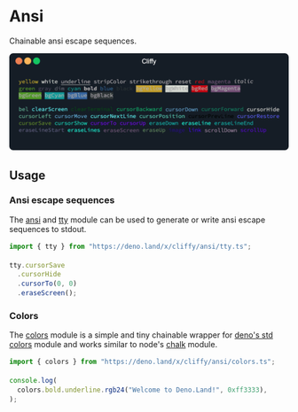 # Ansi

Chainable ansi escape sequences.

![](assets/img/demo.gif)

## Usage

### Ansi escape sequences

The [ansi](./ansi.md) and [tty](./tty.md) module can be used to generate or
write ansi escape sequences to stdout.

```typescript
import { tty } from "https://deno.land/x/cliffy/ansi/tty.ts";

tty.cursorSave
  .cursorHide
  .cursorTo(0, 0)
  .eraseScreen();
```

### Colors

The [colors](./colors.md) module is a simple and tiny chainable wrapper for
[deno's std colors](https://deno.land/std/fmt/colors.ts) module and works
similar to node's [chalk](https://github.com/chalk/chalk) module.

```typescript
import { colors } from "https://deno.land/x/cliffy/ansi/colors.ts";

console.log(
  colors.bold.underline.rgb24("Welcome to Deno.Land!", 0xff3333),
);
```

